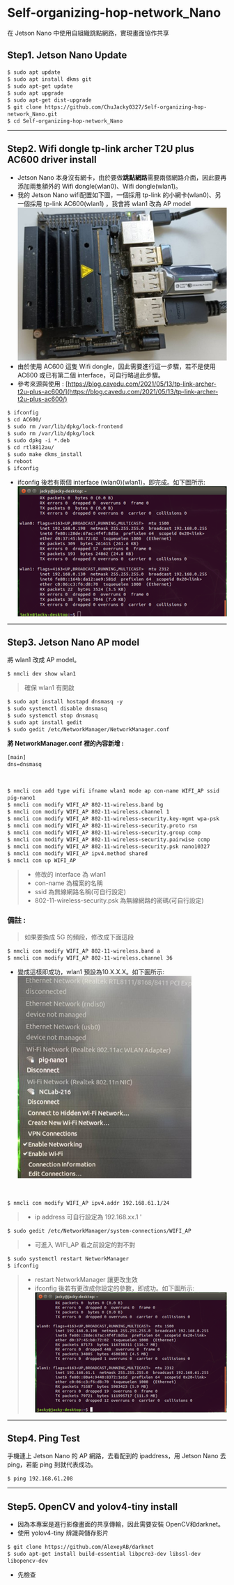 # Self-organizing-hop-network_Nano
在 Jetson Nano 中使用自組織跳點網路，實現畫面協作共享  
## Step1. Jetson Nano Update
```shell
$ sudo apt update
$ sudo apt install dkms git
$ sudo apt-get update
$ sudo apt upgrade
$ sudo apt-get dist-upgrade
$ git clone https://github.com/ChuJacky0327/Self-organizing-hop-network_Nano.git
$ cd Self-organizing-hop-network_Nano
```
***
## Step2. Wifi dongle tp-link archer T2U plus AC600 driver install
* Jetson Nano 本身沒有網卡，由於要做**跳點網路**需要兩個網路介面，因此要再添加兩隻額外的 Wifi dongle(wlan0)、Wifi dongle(wlan1)。 
* 我的 Jetson Nano wifi配置如下圖，一個採用 tp-link 的小網卡(wlan0)、另一個採用 tp-link AC600(wlan1) ，我會將 wlan1 改為 AP model  
![image](https://github.com/ChuJacky0327/Self-organizing-hop-network_Nano/blob/main/images/jetsonNano.jpg) 
* 由於使用 AC600 這隻 Wifi dongle，因此需要進行這一步驟，若不是使用 AC600 或已有第二個 interface，可自行略過此步驟。  
* 參考來源與使用 : [https://blog.cavedu.com/2021/05/13/tp-link-archer-t2u-plus-ac600/](https://blog.cavedu.com/2021/05/13/tp-link-archer-t2u-plus-ac600/)
```shell
$ ifconfig
$ cd AC600/
$ sudo rm /var/lib/dpkg/lock-frontend 
$ sudo rm /var/lib/dpkg/lock
$ sudo dpkg -i *.deb
$ cd rtl8812au/
$ sudo make dkms_install
$ reboot
$ ifconfig
```
* ifconfig 後若有兩個 interface (wlan0)(wlan1)，即完成。如下圖所示:  
![image](https://github.com/ChuJacky0327/Self-organizing-hop-network_Nano/blob/main/images/wlan1_enable.png) 
***
## Step3. Jetson Nano AP model
將 wlan1 改成 AP model。
```shell
$ nmcli dev show wlan1
```
> 確保 wlan1 有開啟 

```shell
$ sudo apt install hostapd dnsmasq -y
$ sudo systemctl disable dnsmasq
$ sudo systemctl stop dnsmasq
$ sudo apt install gedit
$ sudo gedit /etc/NetworkManager/NetworkManager.conf
```
**將 NetworkManager.conf 裡的內容新增 :**
```
[main]
dns=dnsmasq
```

&emsp;
```shell
$ nmcli con add type wifi ifname wlan1 mode ap con-name WIFI_AP ssid pig-nano1
$ nmcli con modify WIFI_AP 802-11-wireless.band bg
$ nmcli con modify WIFI_AP 802-11-wireless.channel 1
$ nmcli con modify WIFI_AP 802-11-wireless-security.key-mgmt wpa-psk
$ nmcli con modify WIFI_AP 802-11-wireless-security.proto rsn
$ nmcli con modify WIFI_AP 802-11-wireless-security.group ccmp
$ nmcli con modify WIFI_AP 802-11-wireless-security.pairwise ccmp
$ nmcli con modify WIFI_AP 802-11-wireless-security.psk nano10327
$ nmcli con modify WIFI_AP ipv4.method shared
$ nmcli con up WIFI_AP
```
> * 修改的 interface 為 wlan1  
> * con-name 為檔案的名稱  
> * ssid 為無線網路名稱(可自行設定)  
> * 802-11-wireless-security.psk 為無線網路的密碼(可自行設定)  
### 備註 :
> 如果要換成 5G 的頻段，修改成下面這段
```shell
$ nmcli con modify WIFI_AP 802-11-wireless.band a
$ nmcli con modify WIFI_AP 802-11-wireless.channel 36
```
* 變成這樣即成功，wlan1 預設為10.X.X.X。如下圖所示:  
![image](https://github.com/ChuJacky0327/Self-organizing-hop-network_Nano/blob/main/images/wifi_ap.jpg) 


&emsp;
```shell
$ nmcli con modify WIFI_AP ipv4.addr 192.168.61.1/24
```
> * ip address 可自行設定為 192.168.xx.1  '

```shell
$ sudo gedit /etc/NetworkManager/system-connections/WIFI_AP
```
> * 可進入 WIFI_AP 看之前設定的對不對   

```shell
$ sudo systemctl restart NetworkManager 
$ ifconfig
```
> * restart NetworkManager 讓更改生效 
> * ifconfig 後若有更改成你設定的參數，即成功。如下圖所示:  
![image](https://github.com/ChuJacky0327/Self-organizing-hop-network_Nano/blob/main/images/wlan1_AP.png)
***
## Step4. Ping Test
手機連上 Jetson Nano 的 AP 網路，去看配到的 ipaddress，用 Jetson Nano 去 ping，若能 ping 到就代表成功。  
```shell
$ ping 192.168.61.208
```
***
## Step5. OpenCV and yolov4-tiny install
* 因為本專案是進行影像畫面的共享傳輸，因此需要安裝 OpenCV和darknet。
* 使用 yolov4-tiny 辨識與儲存影片
```shell
$ git clone https://github.com/AlexeyAB/darknet
$ sudo apt-get install build-essential libpcre3-dev libssl-dev libopencv-dev
```
* 先檢查


